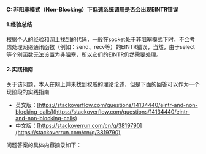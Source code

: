 #### C: 非阻塞模式（Non-Blocking）下低速系统调用是否会出现EINTR错误

#### 1.经验总结

根据个人的经验和网上找到的代码，一般在socket处于非阻塞模式下时，不会考虑处理网络通讯函数（例如：send、recv等）的EINTR错误，当然，由于select等个别函数无法设置为非阻塞，所以它们的EINTR仍然需要处理。

#### 2.实践指南

关于该问题，本人在网上并未找到权威的理论论述，但是下面的回答可以作为一个现阶段的实践指南
* 英文版：[https://stackoverflow.com/questions/14134440/eintr-and-non-blocking-calls](https://stackoverflow.com/questions/14134440/eintr-and-non-blocking-calls)
* 中文版：[https://stackoverrun.com/cn/q/3819790](https://stackoverrun.com/cn/q/3819790)

问题答案的具体内容摘录如下：



